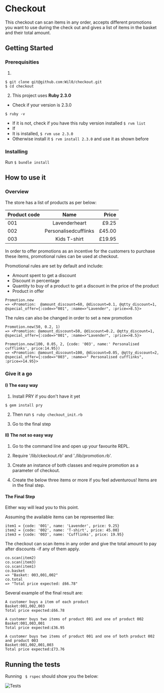 # Checkout
This check­out can scan items in any order,  accepts different promotions you want to use during the check out and gives a list of items in the basket and their total amount.

## Getting Started

### Prerequisities

1)
```
$ git clone git@github.com:Wil0/checkout.git
$ cd checkout
```

2) This project uses **Ruby 2.3.0**
* Check if your version is 2.3.0
```
$ ruby -v
```

* If it is not, check if you have this ruby version installed ```$ rvm list```
* If
 * It is installed, ```$ rvm use 2.3.0```
 * Otherwise install it ```$ rvm install 2.3.0``` and use it as shown before


 ### Installing

Run ```$ bundle install```

## How to use it

### Overview

The store has a list of products as per below:

| Product code  | Name                  |  Price  |
| ------------- |:-------------:        |  -----: |
| 001           | Lavenderheart         |  £9.25  |
| 002           | Personalisedcufflinks | £45.00  |
| 003           | Kids T-­shirt         | £19.95  |

In order to offer promotions as an incentive for the customers to purchase these items, promotional rules can be used at checkout.

Promotional rules are set by default and include:
* Amount spent to get a discount
* Discount in percentage
* Quantity to buy of a product to get a discount in the price of the product
* Product in offer

```
Promotion.new
=> <Promotion:  @amount_discount=60, @discount=0.1, @qtty_discount=1, @special_offer={:code=>"001", :name=>"Lavender", :price=>8.5}>
```

The rules can also be changed in order to set a new promotion

```
Promotion.new(50, 0.2, 1)
=> <Promotion: @amount_discount=50, @discount=0.2, @qtty_discount=1, @special_offer={:code=>"001", :name=>"Lavender", :price=>8.5}>

Promotion.new(100, 0.05, 2, {code: '003', name:' Personalised cufflinks', price:14.95})
=> <Promotion: @amount_discount=100, @discount=0.05, @qtty_discount=2, @special_offer={:code=>"003", :name=>" Personalised cufflinks", :price=>14.95}>
```

### Give it a go

#### I) The easy way

1) Install PRY if you don't have it yet
```
$ gem install pry
```

2) Then run ```$ ruby checkout_init.rb```

3) Go to the final step

#### II) The not so easy way

1) Go to the command line and open up your favourite REPL.

2) Require '/lib/ckeckout.rb' and './lib/promotion.rb'.

3) Create an instance of both classes and require promotion as a parameter of checkout.

4) Create the below three items or more if you feel adventurous! Items are in the final step.

#### The Final Step

Either way will lead you to this point.

Assuming the available items can be represented like:
```
item1 = {code: '001', name: 'Lavender', price: 9.25}
item2 = {code: '002', name: 'T-shirt', price: 45.00}
item3 = {code: '003', name: 'Cufflinks', price: 19.95}
```
The checkout can scan items in any order and give the total amount to pay after discounts -if any of them apply.

```
co.scan​(item2)
co.scan​(item3)
co.scan​(item1)
co.basket
=> "Basket: 003,001,002"
co.total
=> "Total price expected: £66.78"
```

Several example of the final result are:

```
A customer buys a item of each product
Basket:001,002,003
Total price expected:£66.78

A customer buys two items of product 001 and one of product 002
Basket:001,003,001
Total price expected:£36.95

A customer buys two items of product 001 and one of both product 002 and product 003
Basket:001,002,001,003
Total price expected:£73.76
```

## Running the tests

Running ``` $ rspec``` should show you the below:

![Tests](https://cloud.githubusercontent.com/assets/16989462/16946474/9e631c10-4da1-11e6-9f1c-e1e5bdef6747.png)
